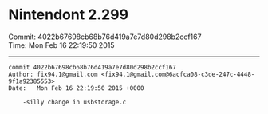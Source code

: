 # Nintendont 2.299
Commit: 4022b67698cb68b76d419a7e7d80d298b2ccf167  
Time: Mon Feb 16 22:19:50 2015   

-----

```
commit 4022b67698cb68b76d419a7e7d80d298b2ccf167
Author: fix94.1@gmail.com <fix94.1@gmail.com@6acfca08-c3de-247c-4448-9f1a92385553>
Date:   Mon Feb 16 22:19:50 2015 +0000

    -silly change in usbstorage.c
```
